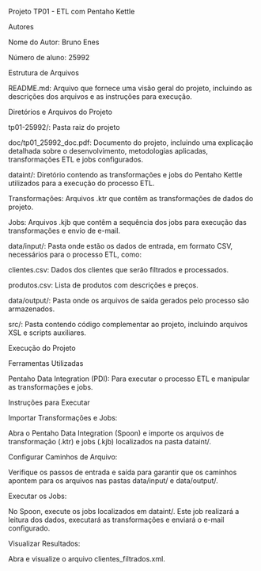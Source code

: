 ﻿Projeto TP01 - ETL com Pentaho Kettle

Autores

Nome do Autor: Bruno Enes

Número de aluno: 25992


Estrutura de Arquivos

README.md: Arquivo que fornece uma visão geral do projeto, incluindo as descrições dos arquivos e as instruções para execução.

Diretórios e Arquivos do Projeto

tp01-25992/: Pasta raiz do projeto

doc/tp01\_25992\_doc.pdf: Documento do projeto, incluindo uma explicação detalhada sobre o desenvolvimento, metodologias aplicadas, transformações ETL e jobs configurados.

dataint/: Diretório contendo as transformações e jobs do Pentaho Kettle utilizados para a execução do processo ETL.

Transformações: Arquivos .ktr que contêm as transformações de dados do projeto.

Jobs: Arquivos .kjb que contêm a sequência dos jobs para execução das transformações e envio de e-mail.

data/input/: Pasta onde estão os dados de entrada, em formato CSV, necessários para o processo ETL, como:

clientes.csv: Dados dos clientes que serão filtrados e processados.

produtos.csv: Lista de produtos com descrições e preços.

data/output/: Pasta onde os arquivos de saída gerados pelo processo são armazenados.

src/: Pasta contendo código complementar ao projeto, incluindo arquivos XSL e scripts auxiliares.

Execução do Projeto

Ferramentas Utilizadas

Pentaho Data Integration (PDI): Para executar o processo ETL e manipular as transformações e jobs.

Instruções para Executar

Importar Transformações e Jobs:

Abra o Pentaho Data Integration (Spoon) e importe os arquivos de transformação (.ktr) e jobs (.kjb) localizados na pasta dataint/.

Configurar Caminhos de Arquivo:

Verifique os passos de entrada e saída para garantir que os caminhos apontem para os arquivos nas pastas data/input/ e data/output/.

Executar os Jobs:

No Spoon, execute os jobs  localizados em dataint/. Este job realizará a leitura dos dados, executará as transformações e enviará o e-mail configurado.

Visualizar Resultados:

Abra e visualize o arquivo clientes\_filtrados.xml.
